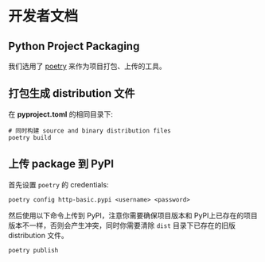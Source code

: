 # 开发者文档

## Python Project Packaging

我们选用了 [poetry](https://python-poetry.org/) 来作为项目打包、上传的工具。

## 打包生成 distribution 文件

在 **pyproject.toml** 的相同目录下:

```shell
# 同时构建 source and binary distribution files
poetry build
```

## 上传 package 到 PyPI

首先设置 `poetry` 的 credentials:

```shell
poetry config http-basic.pypi <username> <password>
```

然后使用以下命令上传到 PyPI，注意你需要确保项目版本和 PyPI上已存在的项目版本不一样，否则会产生冲突，同时你需要清除 `dist` 目录下已存在的旧版 distribution 文件。

```shell
poetry publish
```